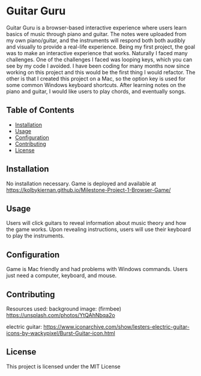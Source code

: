 # Guitar Guru

Guitar Guru is a browser-based interactive experience where users learn basics of music through piano and guitar. The notes were uploaded from my own piano/guitar, and the instruments will respond both both audibly and visually to provide a real-life experience. Being my first project, the goal was to make an interactive experience that works. Naturally I faced many challenges. One of the challenges I faced was looping keys, which you can see by my code I avoided. I have been coding for many months now since working on this project and this would be the first thing I would refactor. The other is that I created this project on a Mac, so the option key is used for some common Windows keyboard shortcuts. After learning notes on the piano and guitar, I would like users to play chords, and eventually songs.

## Table of Contents

- [Installation](#installation)
- [Usage](#usage)
- [Configuration](#configuration)
- [Contributing](#contributing)
- [License](#license)


## Installation

No installation necessary. Game is deployed and available at https://kolbykiernan.github.io/Milestone-Project-1-Browser-Game/

## Usage

Users will click guitars to reveal information about music theory and how the game works. Upon revealing instructions, users will use their keyboard to play the instruments.

## Configuration

Game is Mac friendly and had problems with Windows commands. Users just need a computer, keyboard, and mouse.

## Contributing

Resources used:
  background image: (firmbee)  https://unsplash.com/photos/YtQAhNbqa2o

  electric guitar: https://www.iconarchive.com/show/lesters-electric-guitar-icons-by-wackypixel/Burst-Guitar-icon.html

## License 

This project is licensed under the MIT License

